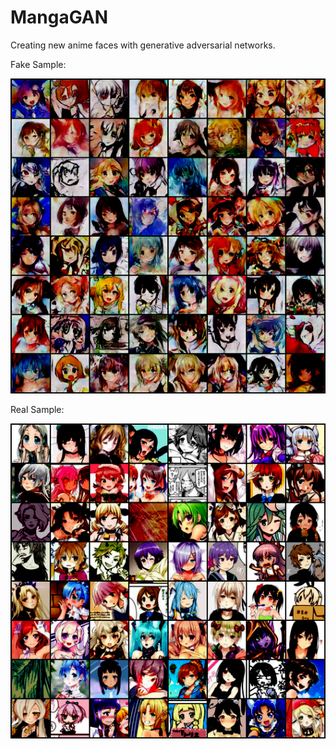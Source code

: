 # MangaGAN
Creating new anime faces with generative adversarial networks. 

Fake Sample:

![](results/1__O3p-hrMUhztSyMKX6cNQw-1.png?raw=true)


Real Sample:

![](results/realsamples.png?raw=true)
